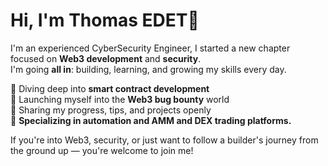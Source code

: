 # Hi, I'm Thomas EDET👋

I'm an experienced CyberSecurity Engineer, I started a new chapter focused on **Web3 development** and **security**.  
I'm going **all in**: building, learning, and growing my skills every day.

🔹 Diving deep into **smart contract development**  
🔹 Launching myself into the **Web3 bug bounty** world  
🔹 Sharing my progress, tips, and projects openly  
🔹 **Specializing in automation and AMM and DEX trading platforms.**

If you're into Web3, security, or just want to follow a builder's journey from the ground up — you're welcome to join me!
